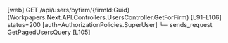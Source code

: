 [web] GET /api/users/byfirm/{firmId:Guid}  (Workpapers.Next.API.Controllers.UsersController.GetForFirm)  [L91–L106] status=200 [auth=AuthorizationPolicies.SuperUser]
  └─ sends_request GetPagedUsersQuery [L105]

